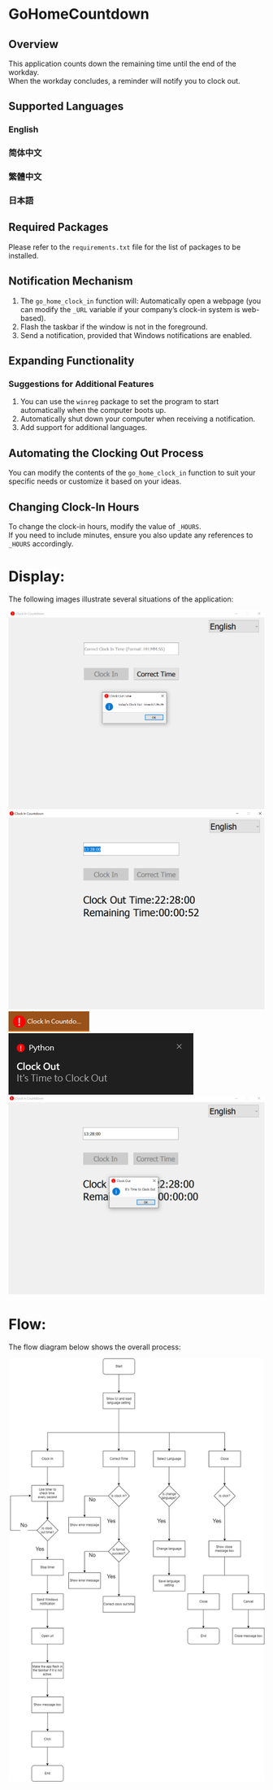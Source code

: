 # GoHomeCountdown
## Overview
This application counts down the remaining time until the end of the workday.  
When the workday concludes, a reminder will notify you to clock out.

## Supported Languages
### English  
### 简体中文  
### 繁體中文  
### 日本語    

## Required Packages
Please refer to the `requirements.txt` file for the list of packages to be installed.

## Notification Mechanism
1. The `go_home_clock_in` function will: Automatically open a webpage (you can modify the `_URL` variable if your company’s clock-in system is web-based).  
2. Flash the taskbar if the window is not in the foreground.  
3. Send a notification, provided that Windows notifications are enabled.   

## Expanding Functionality
### Suggestions for Additional Features  
1. You can use the `winreg` package to set the program to start automatically when the computer boots up.  
2. Automatically shut down your computer when receiving a notification.
3. Add support for additional languages. 

## Automating the Clocking Out Process
You can modify the contents of the `go_home_clock_in` function to suit your specific needs or customize it based on your ideas.  

## Changing Clock-In Hours
To change the clock-in hours, modify the value of `_HOURS`.  
If you need to include minutes, ensure you also update any references to `_HOURS` accordingly.    

# Display:
The following images illustrate several situations of the application:  
  
![](example1.PNG)
![](example2.PNG)
![](example3.PNG)  
![](example4.png)
![](example5.PNG)

# Flow:
The flow diagram below shows the overall process: 
  
![](flow/flow.png)
